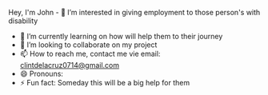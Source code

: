 Hey, I'm John - 👋 
I’m interested in giving employment to those person's with disability
- 🌱 I’m currently learning on how will help them to their journey
- 💞️ I’m looking to collaborate on my project
- 📫 How to reach me, contact me vie email: clintdelacruz0714@gmail.com
- 😄 Pronouns: 
- ⚡ Fun fact: Someday this will be a big help for them

<!---
Dcstacy16/Dcstacy16 is a ✨ special ✨ repository because its `README.md` (this file) appears on your GitHub profile.
You can click the Preview link to take a look at your changes.
--->
